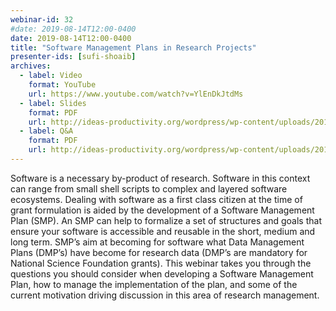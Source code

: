 ```yaml
---
webinar-id: 32
#date: 2019-08-14T12:00-0400
date: 2019-08-14T12:00-0400
title: "Software Management Plans in Research Projects"
presenter-ids: [sufi-shoaib]
archives:
  - label: Video
    format: YouTube
    url: https://www.youtube.com/watch?v=YlEnDkJtdMs
  - label: Slides
    format: PDF
    url: http://ideas-productivity.org/wordpress/wp-content/uploads/2019/08/webinar032-managementplans.pdf
  - label: Q&A
    format: PDF
    url: http://ideas-productivity.org/wordpress/wp-content/uploads/2019/08/webinar032-managementplans-qa.pdf
---
```

Software is a necessary by-product of research. Software in this
context can range from small shell scripts to complex and layered
software ecosystems. Dealing with software as a first class citizen at
the time of grant formulation is aided by the development of a
Software Management Plan (SMP). An SMP can help to formalize a set of
structures and goals that ensure your software is accessible and
reusable in the short, medium and long term. SMP’s aim at becoming for
software what Data Management Plans (DMP’s) have become for research
data (DMP’s are mandatory for National Science Foundation
grants). This webinar takes you through the questions you should
consider when developing a Software Management Plan, how to manage the
implementation of the plan, and some of the current motivation driving
discussion in this area of research management.
